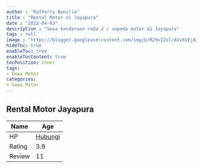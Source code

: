 ```yaml
---
author : "Rafferty Bonilla"
title : "Rental Motor di Jayapura"
date : "2022-04-03"
description : "Sewa kendaraan roda 2 / sepeda motor di Jayapura"
tags : null
image : "https://blogger.googleusercontent.com/img/b/R29vZ2xl/AVvXsEjAi94OQXkGijBQrs6zPFbh7f9PxHMDRV8g7S5b227wmrGkBLKHcefpqH14fjoKcPmEg89x0r8XZFECG4M9nRUh0Cka6ZO5Yv_lGPmMHdCKrI2VcOG4Klde6MG52JCXPocbeeX6ZKZK5O_FlWO7Dk7yRpSLLLknrs1wN6tK31wjai1ebYcsLbAdZgvbCw/w300-h200/rental-motor-di-jayapura.png"
hideToc: true
enableToc: true
enableTocContent: true
tocPosition: inner
tags:
- Sewa Motor
categories:
- Sewa Motor
---
```



## Rental Motor Jayapura

Name | Age
--------|------
HP | [Hubungi](https://pcandroidplayer.blogspot.com/?clayads=https://getnumber.ndower.dev?phone=MDgxMTQ4OTYxMzE=)
Rating | 3.9
Review | 11


